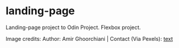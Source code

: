 # landing-page

Landing-page project to Odin Project. Flexbox project.

Image credits: 
Author: Amir Ghoorchiani | Contact (Via Pexels): [text](https://www.pexels.com/pt-br/@amir/)